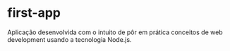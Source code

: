 # first-app
Aplicação desenvolvida com o intuito de pôr em prática conceitos de web development usando a tecnologia Node.js.
